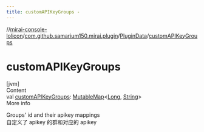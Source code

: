 ```yaml
---
title: customAPIKeyGroups -
---
```

//[mirai-console-lolicon](../../../index.md)/[com.github.samarium150.mirai.plugin](../index.md)/[PluginData](index.md)/[customAPIKeyGroups](custom-a-p-i-key-groups.md)



# customAPIKeyGroups  
[jvm]  
Content  
val [customAPIKeyGroups](custom-a-p-i-key-groups.md): [MutableMap](https://kotlinlang.org/api/latest/jvm/stdlib/kotlin.collections/-mutable-map/index.html)<[Long](https://kotlinlang.org/api/latest/jvm/stdlib/kotlin/-long/index.html), [String](https://kotlinlang.org/api/latest/jvm/stdlib/kotlin/-string/index.html)>  
More info  


Groups' id and their apikey mappings <br> 自定义了 apikey 的群和对应的 apikey

  



